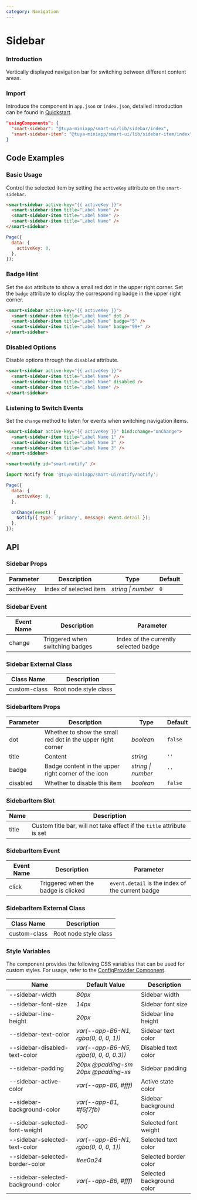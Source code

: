 ```yaml
---
category: Navigation
---
```


# Sidebar

### Introduction

Vertically displayed navigation bar for switching between different content areas.

### Import

Introduce the component in `app.json` or `index.json`, detailed introduction can be found in [Quickstart](/material/smartui?comId=help-getting-started&appType=miniapp).

```json
"usingComponents": {
  "smart-sidebar": "@tuya-miniapp/smart-ui/lib/sidebar/index",
  "smart-sidebar-item": "@tuya-miniapp/smart-ui/lib/sidebar-item/index"
}
```

## Code Examples

### Basic Usage

Control the selected item by setting the `activeKey` attribute on the `smart-sidebar`.

```html
<smart-sidebar active-key="{{ activeKey }}">
  <smart-sidebar-item title="Label Name" />
  <smart-sidebar-item title="Label Name" />
  <smart-sidebar-item title="Label Name" />
</smart-sidebar>
```

```javascript
Page({
  data: {
    activeKey: 0,
  },
});
```

### Badge Hint

Set the `dot` attribute to show a small red dot in the upper right corner. Set the `badge` attribute to display the corresponding badge in the upper right corner.

```html
<smart-sidebar active-key="{{ activeKey }}">
  <smart-sidebar-item title="Label Name" dot />
  <smart-sidebar-item title="Label Name" badge="5" />
  <smart-sidebar-item title="Label Name" badge="99+" />
</smart-sidebar>
```

### Disabled Options

Disable options through the `disabled` attribute.

```html
<smart-sidebar active-key="{{ activeKey }}">
  <smart-sidebar-item title="Label Name" />
  <smart-sidebar-item title="Label Name" disabled />
  <smart-sidebar-item title="Label Name" />
</smart-sidebar>
```

### Listening to Switch Events

Set the `change` method to listen for events when switching navigation items.

```html
<smart-sidebar active-key="{{ activeKey }}" bind:change="onChange">
  <smart-sidebar-item title="Label Name 1" />
  <smart-sidebar-item title="Label Name 2" />
  <smart-sidebar-item title="Label Name 3" />
</smart-sidebar>

<smart-notify id="smart-notify" />
```

```js
import Notify from '@tuya-miniapp/smart-ui/notify/notify';

Page({
  data: {
    activeKey: 0,
  },

  onChange(event) {
    Notify({ type: 'primary', message: event.detail });
  },
});
```

## API

### Sidebar Props

| Parameter | Description           | Type               | Default |
| --------- | --------------------- | ------------------ | ------- |
| activeKey | Index of selected item | _string \| number_ | `0`     |

### Sidebar Event

| Event Name | Description           | Parameter                |
| ---------- | --------------------- | ------------------------ |
| change     | Triggered when switching badges | Index of the currently selected badge |

### Sidebar External Class

| Class Name    | Description        |
| ------------- | ------------------ |
| custom-class  | Root node style class |

### SidebarItem Props

| Parameter | Description            | Type      | Default  |
| --------- | ---------------------- | --------- | -------- |
| dot       | Whether to show the small red dot in the upper right corner | _boolean_ | `false`  |
| title     | Content                | _string_  | `''`     |
| badge     | Badge content in the upper right corner of the icon | _string \| number_ | `''`  |
| disabled  | Whether to disable this item | _boolean_ | `false` |

### SidebarItem Slot

| Name   | Description                                 |
| ------ | ------------------------------------------- |
| title  | Custom title bar, will not take effect if the `title` attribute is set |

### SidebarItem Event

| Event Name | Description           | Parameter               |
| ---------- | --------------------- | ----------------------- |
| click      | Triggered when the badge is clicked | `event.detail` is the index of the current badge |

### SidebarItem External Class

| Class Name    | Description        |
| ------------- | ------------------ |
| custom-class  | Root node style class |

### Style Variables

The component provides the following CSS variables that can be used for custom styles. For usage, refer to the [ConfigProvider Component](/material/smartui?comId=config-provider&appType=miniapp).

| Name                          | Default Value                           | Description              |
| ----------------------------- | ---------------------------------------- | ------------------------ |
| --sidebar-width               | _80px_                                   | Sidebar width            |
| --sidebar-font-size           | _14px_                                   | Sidebar font size        |
| --sidebar-line-height         | _20px_                                   | Sidebar line height      |
| --sidebar-text-color          | _var(--app-B6-N1, rgba(0, 0, 0, 1))_     | Sidebar text color       |
| --sidebar-disabled-text-color | _var(--app-B6-N5, rgba(0, 0, 0, 0.3))_   | Disabled text color      |
| --sidebar-padding             | _20px @padding-sm 20px @padding-xs_      | Sidebar padding          |
| --sidebar-active-color        | _var(--app-B6, #fff)_                    | Active state color       |
| --sidebar-background-color    | _var(--app-B1, #f6f7fb)_                 | Sidebar background color |
| --sidebar-selected-font-weight| _500_                                    | Selected font weight     |
| --sidebar-selected-text-color | _var(--app-B6-N1, rgba(0, 0, 0, 1))_     | Selected text color      |
| --sidebar-selected-border-color| _#ee0a24_                              | Selected border color    |
| --sidebar-selected-background-color| _var(--app-B6, #fff)_               | Selected background color|


